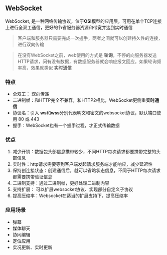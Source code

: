 ## WebSocket
WebSocket, 是一种网络传输协议，位于**OSI**模型的应用层，可用在单个TCP连接上进行全双工通信，更好的节省服务器资源和带宽并达到实时通信

> 客户端和服务器只需要完成一次握手，两者之间就可以创建持久性的连接，进行双向传输

> 在没有WebSocket之前，web使用的方式是 **轮询**，不停的向服务器发送HTTP请求，问有没有数据，有数据服务器就会响应报文回应。如果轮询频率高，效果就类似 **实时通信**


### 特点
- 全双工： 双向传递
- 二进制帧：和HTTP完全不兼容，和HTTP2相比，WebSocket更侧重**实时通信**
- 协议名：引入 **ws**和**wss**分别代表明文和密文的websocket协议，默认端口使用 80 或 443
- 握手：WebSocket也有一个握手过程，才正式传输数据

### 优点
1. 减少开销：数据包头部信息携带较少，不同HTTP每次请求都要携带完整的头部信息
2. 实时性：http请求需要等到客户端发起请求服务端才能响应，减少延迟性
3. 保持创连接状态：创建通信后，就可以省略状态信息，不同于HTTP每次请求都需要携带验证信息
4. 二进制支持：通过二进制帧，更好处理二进制内容
5. 支持扩展： 可以扩展websocket协议、实现部分自定义子协议
6. 提高压缩率：Websocket在适当的扩展支持下，提高压缩率


### 应用场景
- 弹幕
- 媒体聊天
- 协同编辑
- 定位应用
- 实况更新、实时更新
